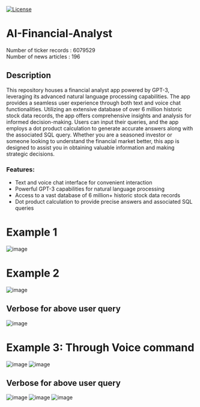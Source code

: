 [![License](https://img.shields.io/badge/License-MIT-blue.svg)](https://opensource.org/licenses/MIT)

# AI-Financial-Analyst
Number of ticker records : 6079529    
Number of news articles : 196

## Description
This repository houses a financial analyst app powered by GPT-3, leveraging its advanced natural language processing capabilities. The app provides a seamless user experience through both text and voice chat functionalities.
Utilizing an extensive database of over 6 million historic stock data records, the app offers comprehensive insights and analysis for informed decision-making. Users can input their queries, and the app employs a dot product calculation to generate accurate answers along with the associated SQL query.
Whether you are a seasoned investor or someone looking to understand the financial market better, this app is designed to assist you in obtaining valuable information and making strategic decisions.

### Features:
- Text and voice chat interface for convenient interaction
- Powerful GPT-3 capabilities for natural language processing
- Access to a vast database of 6 million+ historic stock data records
- Dot product calculation to provide precise answers and associated SQL queries


# Example 1
![image](https://github.com/abhiyant-10/Denjiro-Financial_Ninja/assets/71189932/9930cfac-5e22-410d-bfd4-04b17aaa12af)

# Example 2
![image](https://github.com/abhiyant-10/Denjiro-Financial_Ninja/assets/71189932/dfb5edf4-810c-40d3-9ecb-52d4d5bd3123)
## Verbose for above user query
![image](https://github.com/abhiyant-10/Denjiro-Financial_Ninja/assets/71189932/df14ba9e-e974-44d3-ae40-dd36f7541918)

# Example 3: Through Voice command
![image](https://github.com/abhiyant-10/Denjiro-Financial_Ninja/assets/71189932/4ab4331b-9c2d-4ddf-bbe4-22056d135186)
![image](https://github.com/abhiyant-10/Denjiro-Financial_Ninja/assets/71189932/cb65e4cd-b1a1-4f20-9476-dfd47c7b4eaa)

## Verbose for above user query
![image](https://github.com/abhiyant-10/Denjiro-Financial_Ninja/assets/71189932/e5edaa4b-15f4-49fe-887f-a11a842e8524)
![image](https://github.com/abhiyant-10/Denjiro-Financial_Ninja/assets/71189932/3ddaa31b-5aa7-424f-891c-9bdad53eed18)
![image](https://github.com/abhiyant-10/Denjiro-Financial_Ninja/assets/71189932/47925dda-58cd-47c3-ae1f-377ef51e0f0b)


